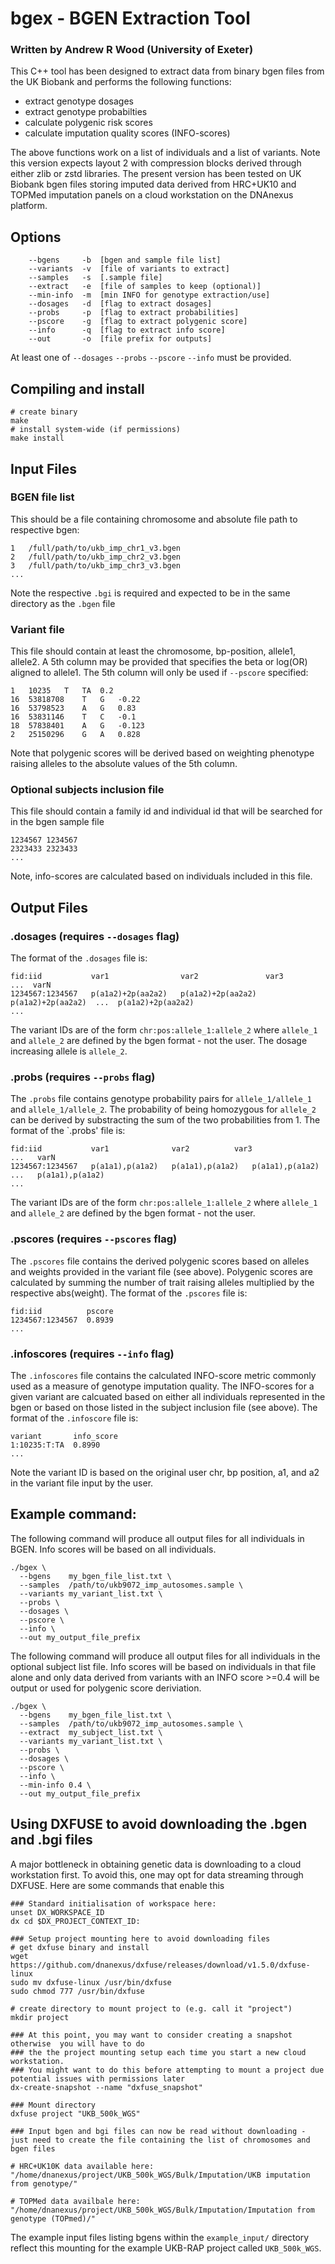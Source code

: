 # bgex - BGEN Extraction Tool
### Written by Andrew R Wood (University of Exeter)
This C++ tool has been designed to extract data from binary bgen files from the UK Biobank and performs the following functions:
 * extract genotype dosages
 * extract genotype probabilties
 * calculate polygenic risk scores
 * calculate imputation quality scores (INFO-scores)

The above functions work on a list of individuals and a list of variants.
Note this version expects layout 2 with compression blocks derived through either zlib or zstd libraries.
The present version has been tested on UK Biobank bgen files storing imputed data derived from HRC+UK10 and TOPMed imputation panels on a cloud workstation on the DNAnexus platform. 
## Options
```
    --bgens     -b  [bgen and sample file list]
    --variants  -v  [file of variants to extract]
    --samples   -s  [.sample file]
    --extract   -e  [file of samples to keep (optional)]
    --min-info  -m  [min INFO for genotype extraction/use]
    --dosages   -d  [flag to extract dosages]
    --probs     -p  [flag to extract probabilities]
    --pscore    -g  [flag to extract polygenic score]
    --info      -q  [flag to extract info score]
    --out       -o  [file prefix for outputs]
```
At least one of `--dosages` `--probs` `--pscore` `--info`  must be provided.

## Compiling and install
```
# create binary
make
# install system-wide (if permissions)
make install
```

## Input Files
### BGEN file list
This should be a file containing chromosome and absolute file path to respective bgen: 
```
1	/full/path/to/ukb_imp_chr1_v3.bgen
2	/full/path/to/ukb_imp_chr2_v3.bgen
3	/full/path/to/ukb_imp_chr3_v3.bgen
...
```
Note the respective `.bgi` is required and expected to be in the same directory as the `.bgen` file

### Variant file
This file should contain at least the chromosome, bp-position, allele1, allele2. A 5th column may be provided that specifies the beta or log(OR) aligned to allele1. The 5th column will only be used if `--pscore` specified:
```
1	10235	T	TA	0.2
16	53818708	T	G	-0.22
16	53798523	A	G	0.83
16	53831146	T	C	-0.1
18	57838401	A	G	-0.123
2	25150296	G	A	0.828
```
Note that polygenic scores will be derived based on weighting phenotype raising alleles to the absolute values of the 5th column.


### Optional subjects inclusion file
This file should contain a family id and individual id that will be searched for in the bgen sample file
```
1234567	1234567
2323433	2323433
...
```
Note, info-scores are calculated based on individuals included in this file.


## Output Files
### .dosages (requires `--dosages` flag)
The format of the `.dosages` file is:
```
fid:iid           var1                var2               var3               ...  varN
1234567:1234567   p(a1a2)+2p(aa2a2)   p(a1a2)+2p(aa2a2)  p(a1a2)+2p(aa2a2)  ...  p(a1a2)+2p(aa2a2)
...
```
The variant IDs are of the form `chr:pos:allele_1:allele_2` where `allele_1` and `allele_2` are defined by the bgen format - not the user. The dosage increasing allele is `allele_2`.

### .probs (requires `--probs` flag)
The `.probs` file contains genotype probability pairs for `allele_1/allele_1` and `allele_1/allele_2`. The probability of being homozygous for `allele_2` can be derived by substracting the sum of the two probabilities from 1. The format of the `.probs' file is:
```
fid:iid           var1              var2	      var3              ...   varN
1234567:1234567   p(a1a1),p(a1a2)   p(a1a1),p(a1a2)   p(a1a1),p(a1a2)   ...   p(a1a1),p(a1a2)
...
```
The variant IDs are of the form `chr:pos:allele_1:allele_2` where `allele_1` and `allele_2` are defined by the bgen format - not the user.

### .pscores (requires `--pscores` flag)
The `.pscores` file contains the derived polygenic scores based on alleles and weights provided in the variant file (see above). Polygenic scores are calculated by summing the number of trait raising alleles multiplied by the respective abs(weight). 
The format of the `.pscores` file is:
```
fid:iid          pscore
1234567:1234567  0.8939
...
```

### .infoscores (requires `--info` flag)
The `.infoscores` file contains the calculated INFO-score metric commonly used as a measure of genotype imputation quality. The INFO-scores for a given variant are calcuated based on either all individuals represented in the bgen or based on those listed in the subject inclusion file (see above).
The format of the `.infoscore` file is:
```
variant       info_score
1:10235:T:TA  0.8990
...
```
Note the variant ID is based on the original user chr, bp position, a1, and a2 in the variant file input by the user.

## Example command:
The following command will produce all output files for all individuals in BGEN. Info scores will be based on all individuals.
```
./bgex \
  --bgens    my_bgen_file_list.txt \
  --samples  /path/to/ukb9072_imp_autosomes.sample \
  --variants my_variant_list.txt \
  --probs \
  --dosages \
  --pscore \
  --info \
  --out my_output_file_prefix
```

The following command will produce all output files for all individuals in the optional subject list file. Info scores will be based on individuals in that file alone and only data derived from variants with an INFO score >=0.4 will be output or used for polygenic score deriviation.
```
./bgex \
  --bgens    my_bgen_file_list.txt \
  --samples  /path/to/ukb9072_imp_autosomes.sample \
  --extract  my_subject_list.txt \
  --variants my_variant_list.txt \
  --probs \
  --dosages \
  --pscore \
  --info \
  --min-info 0.4 \
  --out my_output_file_prefix
```

## Using DXFUSE to avoid downloading the .bgen and .bgi files

A major bottleneck in obtaining genetic data is downloading to a cloud workstation first. To avoid this, one may opt for data streaming through DXFUSE. Here are some commands that enable this

```
### Standard initialisation of workspace here:
unset DX_WORKSPACE_ID
dx cd $DX_PROJECT_CONTEXT_ID:

### Setup project mounting here to avoid downloading files
# get dxfuse binary and install
wget https://github.com/dnanexus/dxfuse/releases/download/v1.5.0/dxfuse-linux
sudo mv dxfuse-linux /usr/bin/dxfuse
sudo chmod 777 /usr/bin/dxfuse

# create directory to mount project to (e.g. call it "project")
mkdir project

### At this point, you may want to consider creating a snapshot otherwise  you will have to do 
### the the project mounting setup each time you start a new cloud workstation. 
### You might want to do this before attempting to mount a project due potential issues with permissions later
dx-create-snapshot --name "dxfuse_snapshot"

### Mount directory
dxfuse project "UKB_500k_WGS"

### Input bgen and bgi files can now be read without downloading - just need to create the file containing the list of chromosomes and bgen files

# HRC+UK10K data available here:
"/home/dnanexus/project/UKB_500k_WGS/Bulk/Imputation/UKB imputation from genotype/"

# TOPMed data availbale here:
"/home/dnanexus/project/UKB_500k_WGS/Bulk/Imputation/Imputation from genotype (TOPmed)/"

```
The example input files listing bgens within the `example_input/` directory reflect this mounting for the example UKB-RAP project called `UKB_500k_WGS`.
